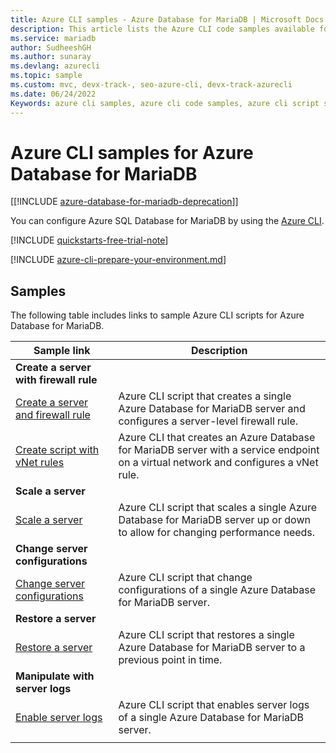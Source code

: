 ```yaml
---
title: Azure CLI samples - Azure Database for MariaDB | Microsoft Docs
description: This article lists the Azure CLI code samples available for interacting with Azure Database for MariaDB.
ms.service: mariadb
author: SudheeshGH
ms.author: sunaray
ms.devlang: azurecli
ms.topic: sample
ms.custom: mvc, devx-track-, seo-azure-cli, devx-track-azurecli
ms.date: 06/24/2022
Keywords: azure cli samples, azure cli code samples, azure cli script samples
---
```

# Azure CLI samples for Azure Database for MariaDB

[[!INCLUDE [azure-database-for-mariadb-deprecation](includes/azure-database-for-mariadb-deprecation.md)]]

You can configure Azure SQL Database for MariaDB by using the <a href="/cli/azure">Azure CLI</a>.

[!INCLUDE [quickstarts-free-trial-note](../../includes/quickstarts-free-trial-note.md)]

[!INCLUDE [azure-cli-prepare-your-environment.md](~/articles/reusable-content/azure-cli/azure-cli-prepare-your-environment.md)]

## Samples

The following table includes links to sample Azure CLI scripts for Azure Database for MariaDB.

| Sample link | Description |
|---|---|
|**Create a server with firewall rule**||
| [Create a server and firewall rule](./scripts/sample-create-server-and-firewall-rule.md) | Azure CLI script that creates a single Azure Database for MariaDB server and configures a server-level firewall rule. |
| [Create script with vNet rules](./scripts/sample-create-server-with-vnet-rule.md) | Azure CLI that creates an Azure Database for MariaDB server with a service endpoint on a virtual network and configures a vNet rule. |
|**Scale a server**||
| [Scale a server](./scripts/sample-scale-server.md) | Azure CLI script that scales a single Azure Database for MariaDB server up or down to allow for changing performance needs. |
|**Change server configurations**||
| [Change server configurations](./scripts/sample-change-server-configuration.md) | Azure CLI script that change configurations of a single Azure Database for MariaDB server. |
|**Restore a server**||
| [Restore a server](./scripts/sample-point-in-time-restore.md) | Azure CLI script that restores a single Azure Database for MariaDB server to a previous point in time. |
|**Manipulate with server logs**||
| [Enable server logs](./scripts/sample-server-logs.md) | Azure CLI script that enables server logs of a single Azure Database for MariaDB server. |
|||
